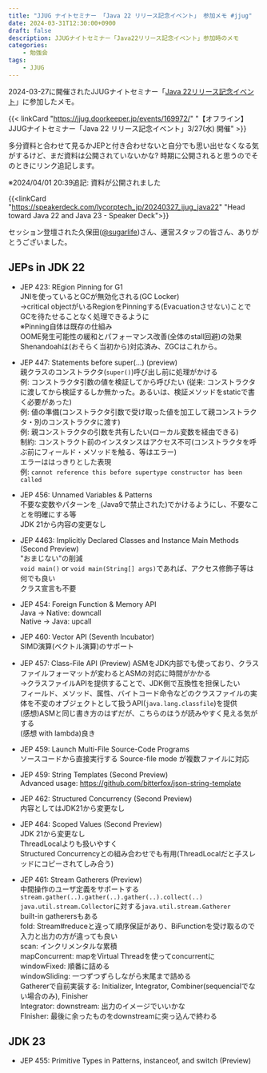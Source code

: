 ```yaml
---
title: "JJUG ナイトセミナー 「Java 22 リリース記念イベント」 参加メモ #jjug"
date: 2024-03-31T12:30:00+0900
draft: false
description: JJUGナイトセミナー「Java22リリース記念イベント」参加時のメモ
categories:
    - 勉強会
tags:
    - JJUG
---
```


2024-03-27に開催されたJJUGナイトセミナー「[Java 22リリース記念イベント](vhttps://jjug.doorkeeper.jp/events/169972)」に参加したメモ。

{{< linkCard "https://jjug.doorkeeper.jp/events/169972/" "【オフライン】JJUGナイトセミナー「Java 22 リリース記念イベント」3/27(水) 開催" >}}

多分資料と合わせて見るかJEPと付き合わせないと自分でも思い出せなくなる気がするけど、まだ資料は公開されていないかな? 時期に公開されると思うのでそのときにリンク追記します。

※2024/04/01 20:39追記: 資料が公開されました

{{<linkCard "https://speakerdeck.com/lycorptech_jp/20240327_jjug_java22" "Head toward Java 22 and Java 23 - Speaker Deck">}}

セッション登壇された久保田([@sugarlife](https://twitter.com/sugarlife/with_replies))さん、運営スタッフの皆さん、ありがとうございました。

## JEPs in JDK 22
- JEP 423: REgion Pinning for G1  
JNIを使っているとGCが無効化される(GC Locker)  
→critical objectがいるRegionをPinningする(Evacuationさせない)ことでGCを待たせることなく処理できるように  
※Pinning自体は既存の仕組み  
OOME発生可能性の緩和とパフォーマンス改善(全体のstall回避)の効果  
Shenandoahは(おそらく当初から)対応済み、ZGCはこれから。

- JEP 447: Statements before super(...) (preview)  
親クラスのコンストラクタ(`super()`)呼び出し前に処理がかける  
例: コンストラクタ引数の値を検証してから呼びたい (従来: コンストラクタに渡してから検証するしか無かった。あるいは、検証メソッドをstaticで書く必要があった)  
例: 値の準備(コンストラクタ引数で受け取った値を加工して親コンストラクタ・別のコンストラクタに渡す)  
例: 親コンストラクタの引数を共有したい(ローカル変数を経由できる)  
制約: コンストラクト前のインスタンスはアクセス不可(コンストラクタを呼ぶ前にフィールド・メソッドを触る、等はエラー)  
エラーははっきりとした表現  
例: `cannot reference this before supertype constructor has been called`

- JEP 456: Unnamed Variables & Patterns  
不要な変数やパターンを`_`(Java9で禁止された)でかけるようにし、不要なことを明確にする等  
JDK 21から内容の変更なし

- JEP 4463: Implicitly Declared Classes and Instance Main Methods (Second Preview)  
"おまじない"の削減  
`void main()` or `void main(String[] args)`であれば、アクセス修飾子等は何でも良い  
クラス宣言も不要

- JEP 454: Foreign Function & Memory API  
Java -> Native: downcall  
Native -> Java: upcall

- JEP 460: Vector API (Seventh Incubator)  
SIMD演算(ベクトル演算)のサポート

- JEP 457: Class-File API (Preview)
ASMをJDK内部でも使っており、クラスファイルフォーマットが変わるとASMの対応に時間がかかる  
→クラスファイルAPIを提供することで、JDK側で互換性を担保したい  
フィールド、メソッド、属性、バイトコード命令などのクラスファイルの実体を不変のオブジェクトとして扱うAPI(`java.lang.classfile`)を提供  
(感想)ASMと同じ書き方のはずだが、こちらのほうが読みやすく見える気がする  
(感想 with lambda)良き

- JEP 459: Launch Multi-File Source-Code Programs  
ソースコードから直接実行する Source-file mode が複数ファイルに対応

- JEP 459: String Templates (Second Preview)  
Advanced usage: https://github.com/bitterfox/json-string-template

- JEP 462: Structured Concurrency (Second Preview)  
内容としてはJDK21から変更なし

- JEP 464: Scoped Values (Second Preview)  
JDK 21から変更なし  
ThreadLocalよりも扱いやすく  
Structured Concurrencyとの組み合わせでも有用(ThreadLocalだと子スレッドにコピーされてしみ合う)

- JEP 461: Stream Gatherers (Preview)  
中間操作のユーザ定義をサポートする  
`stream.gather(..).gather(..).gather(..).collect(..)`  
`java.util.stream.Collector`に対する`java.util.stream.Gatherer`  
built-in gatherersもある  
fold: Stream#reduceと違って順序保証があり、BiFunctionを受け取るので入力と出力の方が違っても良い  
scan: インクリメンタルな累積  
mapConcurrent: mapをVirtual Threadを使ってconcurrentに  
windowFixed: 順番に詰める  
windowSliding: 一つずつずらしながら末尾まで詰める  
Gathererで自前実装する: Initializer, Integrator, Combiner(sequencialでない場合のみ), Finisher  
    Integrator: downstream: 出力のイメージでいいかな  
    FInisher: 最後に余ったものをdownstreamに突っ込んで終わる

## JDK 23
- JEP 455: Primitive Types in Patterns, instanceof, and switch (Preview)

